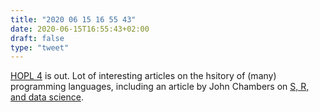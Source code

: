 ```yaml
---
title: "2020 06 15 16 55 43"
date: 2020-06-15T16:55:43+02:00
draft: false
type: "tweet"
---
```


[HOPL 4](https://dl.acm.org/toc/pacmpl/2020/4/HOPL) is out. Lot of interesting articles on the hsitory of (many) programming languages, including an article by John Chambers on [S, R, and data science](https://dl.acm.org/doi/abs/10.1145/3386334).
